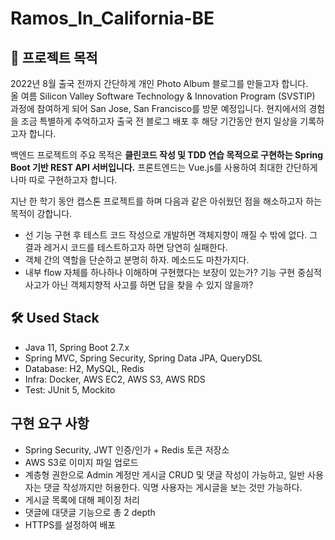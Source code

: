 # Ramos_In_California-BE

## 📌 프로젝트 목적
2022년 8월 출국 전까지 간단하게 개인 Photo Album 블로그를 만들고자 합니다.  
올 여름 Silicon Valley Software Technology & Innovation Program (SVSTIP) 과정에 참여하게 되어 San Jose, San Francisco를 방문 예정입니다. 현지에서의 경험을 조금 특별하게 추억하고자 출국 전 블로그 배포 후 해당 기간동안 현지 일상을 기록하고자 합니다.

백엔드 프로젝트의 주요 목적은 **클린코드 작성 및 TDD 연습 목적으로 구현하는 Spring Boot 기반 REST API 서버입니다.** 프론트엔드는 Vue.js를 사용하여 최대한 간단하게나마 따로 구현하고자 합니다.

지난 한 학기 동안 캡스톤 프로젝트를 하며 다음과 같은 아쉬웠던 점을 해소하고자 하는 목적이 강합니다.
- 선 기능 구현 후 테스트 코드 작성으로 개발하면 객체지향이 깨질 수 밖에 없다. 그 결과 레거시 코드를 테스트하고자 하면 당연히 실패한다.
- 객체 간의 역할을 단순하고 분명히 하자. 메소드도 마찬가지다.
- 내부 flow 자체를 하나하나 이해하며 구현했다는 보장이 있는가? 기능 구현 중심적 사고가 아닌 객체지향적 사고를 하면 답을 찾을 수 있지 않을까?

## 🛠 Used Stack
- Java 11, Spring Boot 2.7.x
- Spring MVC, Spring Security, Spring Data JPA, QueryDSL
- Database: H2, MySQL, Redis
- Infra: Docker, AWS EC2, AWS S3, AWS RDS
- Test: JUnit 5, Mockito

## 구현 요구 사항
- Spring Security, JWT 인증/인가 + Redis 토큰 저장소
- AWS S3로 이미지 파일 업로드
- 계층형 권한으로 Admin 계정만 게시글 CRUD 및 댓글 작성이 가능하고, 일반 사용자는 댓글 작성까지만 허용한다. 익명 사용자는 게시글을 보는 것만 가능하다.
- 게시글 목록에 대해 페이징 처리
- 댓글에 대댓글 기능으로 총 2 depth
- HTTPS를 설정하여 배포